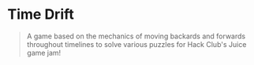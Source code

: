 # Time Drift
> A game based on the mechanics of moving backards and forwards throughout timelines to solve various puzzles for Hack Club's Juice game jam!
